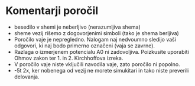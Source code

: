 # Komentarji poročil

- besedilo v shemi je neberljivo (nerazumljiva shema)
- sheme vezij rišemo z dogovorjenimi simboli (tako je shema berljiva)
- Poročilo vaje je nepregledno. Nalogam naj nedvoumno sledijo vaši odgovori, ki naj bodo primerno označeni (vaja se zavrne).
- Razlaga o izmerjenem potencialu A0 ni zadovoljiva. Poizkusite uporabiti Ohmov zakon ter 1. in 2. Kirchhoffova izreka.
- V poročilo vaje niste vključili navodila vaje, zato poročilo ni popolno.
- -5t 2x, ker nobenega od vezij ne morete simukitari in tako niste preverili delovanja.
